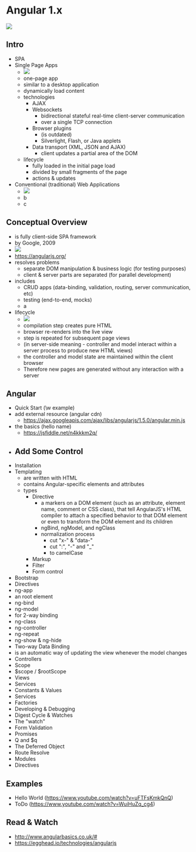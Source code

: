 # Angular 1.x

![](http://new.tinygrab.com/7020c0e8b075dac69e0da439ec6ad3a3f18bcf6a01.png)

## Intro

- SPA
 - Single Page Apps
   - ![](https://msdn.microsoft.com/dynimg/IC690875.png)
    - one-page app
    - similar to a desktop application
    - dynamically load content
    - technologies
      - AJAX
      - Websockets
        - bidirectional stateful real-time client-server communication
        - over a single TCP connection
      - Browser plugins
        - (is outdated)
        - Silverlight, Flash, or Java applets
      - Data transport (XML, JSON and AJAX)
        - client updates a partial area of the DOM
    - lifecycle
      - fully loaded in the initial page load
      - divided by small fragments of the page
      - actions & updates
 - Conventional (traditional) Web Applications
   - ![](http://codecompiled.codecompiled.netdna-cdn.com/wp-content/uploads/2015/04/HTML-APP-CACHE.png)
    - b
    - c

## Conceptual Overview
- is fully client-side SPA framework
- by Google, 2009
- ![](http://new.tinygrab.com/7020c0e8b009c1ab1600bcf42ef07b1ed32f40fb0e.png)
- https://angularjs.org/
- resolves problems
  - separate DOM manipulation & business logic (for testing purposes)
  - client & server parts are separated (for parallel development)
- includes
  - CRUD apps (data-binding, validation, routing, server communication, etc)
  - testing (end-to-end, mocks)
  - a
- lifecycle
  - ![](http://singlepageappbook.com/assets/overview.png)
   - compilation step creates pure HTML
   - browser re-renders into the live view
   - step is repeated for subsequent page views
   - (in server-side meaning - controller and model interact within a server process to produce new HTML views)
   - the controller and model state are maintained within the client browser
   - Therefore new pages are generated without any interaction with a server

## Angular
- Quick Start (\w example)
 - add external resource (angular cdn)
   - https://ajax.googleapis.com/ajax/libs/angularjs/1.5.0/angular.min.js
 - the basics (hello name)
   - https://jsfiddle.net/n4kkkm2q/
 - Add Some Control
   - 
- Installation
- Templating
  - are written with HTML
  - contains Angular-specific elements and attributes
  - types
    - Directive
      - a markers on a DOM element (such as an attribute, element name, comment or CSS class), that tell AngularJS's HTML compiler to attach a specified behavior to that DOM element or even to transform the DOM element and its children
      - ngBind, ngModel, and ngClass
      - normalization process
        - cut "x-" & "data-"
        - cut ":", "-" and "_"
        - to camelCase
    - Markup
    - Filter
    - Form control
- Bootstrap
- Directives
 - ng-app
  - an root element
 - ng-bind
 - ng-model
  - for 2-way binding
 - ng-class
 - ng-controller
 - ng-repeat
 - ng-show & ng-hide
- Two-way Data Binding
 - is an automatic way of updating the view whenever the model changes
- Controllers
- Scope
 - $scope / $rootScope
- Views
- Services
 - Constants & Values
 - Services
 - Factories
- Developing & Debugging
- Digest Cycle & Watches
 - The "watch"
- Form Validation
- Promises
 - Q and $q
 - The Deferred Object
 - Route Resolve
- Modules
- Directives

## Examples
- Hello World (https://www.youtube.com/watch?v=uFTFsKmkQnQ)
- ToDo (https://www.youtube.com/watch?v=WuiHuZq_cg4)

## Read & Watch
 - http://www.angularbasics.co.uk/#
 - https://egghead.io/technologies/angularjs
